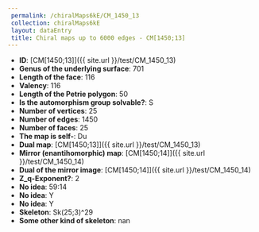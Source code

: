 ```yaml
--- 
 permalink: /chiralMaps6kE/CM_1450_13 
 collection: chiralMaps6kE
 layout: dataEntry
 title: Chiral maps up to 6000 edges - CM[1450;13]
---
```


- **ID**: [CM[1450;13]]({{ site.url }}/test/CM_1450_13)
- **Genus of the underlying surface**: 701
- **Length of the face**: 116
- **Valency**: 116
- **Length of the Petrie polygon**: 50
- **Is the automorphism group solvable?**: S
- **Number of vertices**: 25
- **Number of edges**: 1450
- **Number of faces**: 25
- **The map is self-**: Du
- **Dual map**: [CM[1450;13]]({{ site.url }}/test/CM_1450_13)
- **Mirror (enantihomorphic) map**: [CM[1450;14]]({{ site.url }}/test/CM_1450_14)
- **Dual of the mirror image**: [CM[1450;14]]({{ site.url }}/test/CM_1450_14)
- **Z_q-Exponent?**: 2
- **No idea**:  59:14
- **No idea**: Y
- **No idea**: Y
- **Skeleton**: Sk(25;3)^29
- **Some other kind of skeleton**: nan
